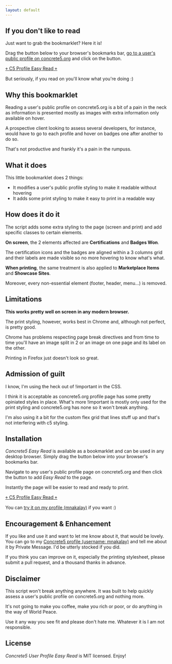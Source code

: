 ```yaml
---
layout: default
---
```


## If you don't like to read
Just want to grab the bookmarklet? Here it is!

Drag the button below to your browser's bookmarks bar, [go to a user's public profile on concrete5.org](https://www.concrete5.org/profile/-/view/75201/) and click on the button.

<div class="bookmarklet">
  <a href="javascript:void function(){function a(a,b,c,d){if('js'==b){var e=document.createElement('script');e.type='text/javascript'}else if('css'==b){var e=document.createElement('link');e.rel='stylesheet',e.type='text/css'}'undefined'!=typeof e&&(0!=d&&(e.readyState?e.onreadystatechange=function(){'loaded'!=e.readyState&&'complete'!=e.readyState||(e.onreadystatechange=null,d())}:e.onload=function(){d()}),'js'==b?e.src=a:'css'==b&&(e.href=a),document.getElementsByTagName(c)[0].appendChild(e))}a('//rawgit.com/mnakalay/Concrete5-Profile-Easy-Read/master/c5-profile-easy-read.min.css?'+Math.random(),'css','body',function(){a('//rawgit.com/mnakalay/Concrete5-Profile-Easy-Read/master/c5-profile-easy-read.min.js?'+Math.random(),'js','body',!1)})}();" onclick="javascript:void(0)"><span class="bk-icon">&target;&nbsp;</span>C5 Profile Easy Read<span class="bk-icon right">&nbsp;&target;</span></a>
</div>

But seriously, if you read on you'll know what you're doing :)

## Why this bookmarklet
Reading a user's public profile on concrete5.org is a bit of a pain in the neck as information is presented mostly as images with extra information only available on hover.

A prospective client looking to assess several developers, for instance, would have to go to each profile and hover on badges one after another to do so.

That's not productive and frankly it's a pain in the rumpuss.

## What it does
This little bookmarklet does 2 things:

  - It modifies a user's public profile styling to make it readable without hovering
  - It adds some print styling to make it easy to print in a readable way

## How does it do it
The script adds some extra styling to the page (screen and print) and add specific classes to certain elements.

**On screen**, the 2 elements affected are **Certifications** and **Badges Won**.

The certification icons and the badges are aligned within a 3 columns grid and their labels are made visible so no more hovering to know what's what.

**When printing**, the same treatment is also applied to **Marketplace Items** and **Showcase Sites**.

Moreover, every non-essential element (footer, header, menu...) is removed.

## Limitations
**This works pretty well on screen in any modern browser.**

The print styling, however, works best in Chrome and, although not perfect, is pretty good.

Chrome has problems respecting page break directives and from time to time you'll have an image split in 2 or an image on one page and its label on the other.

Printing in Firefox just doesn't look so great.

## Admission of guilt
I know, I'm using the heck out of !important in the CSS.

I think it is acceptable as concrete5.org profile page has some pretty opiniated styles in place. What's more !important is mostly only used for the print styling and concrete5.org has none so it won't break anything.

I'm also using it a bit for the custom flex grid that lines stuff up and that's not interfering with c5 styling.

## Installation
_Concrete5 Easy Read_ is available as a bookmarklet and can be used in any desktop browser. Simply drag the button below into your browser's bookmarks bar.

Navigate to any user's public profile page on concrete5.org and then click the button to add _Easy Read_ to the page.

Instantly the page will be easier to read and ready to print.

<div class="bookmarklet">
  <a href="javascript:void function(){function a(a,b,c,d){if('js'==b){var e=document.createElement('script');e.type='text/javascript'}else if('css'==b){var e=document.createElement('link');e.rel='stylesheet',e.type='text/css'}'undefined'!=typeof e&&(0!=d&&(e.readyState?e.onreadystatechange=function(){'loaded'!=e.readyState&&'complete'!=e.readyState||(e.onreadystatechange=null,d())}:e.onload=function(){d()}),'js'==b?e.src=a:'css'==b&&(e.href=a),document.getElementsByTagName(c)[0].appendChild(e))}a('//rawgit.com/mnakalay/Concrete5-Profile-Easy-Read/master/c5-profile-easy-read.min.css?'+Math.random(),'css','body',function(){a('//rawgit.com/mnakalay/Concrete5-Profile-Easy-Read/master/c5-profile-easy-read.min.js?'+Math.random(),'js','body',!1)})}();" onclick="javascript:void(0)"><span class="bk-icon">&target;&nbsp;</span>C5 Profile Easy Read<span class="bk-icon right">&nbsp;&target;</span></a>
</div>

You can [try it on my profile (mnakalay)](https://www.concrete5.org/profile/-/view/75201/) if you want :)

## Encouragement & Enhancement
If you like and use it and want to let me know about it, that would be lovely. You can go to my [Concrete5 profile (username: mnakalay)](https://www.concrete5.org/profile/-/view/75201/) and tell me about it by Private Message. I'd be utterly stocked if you did.

If you think you can improve on it, especially the printing stylesheet, please submit a pull request, and a thousand thanks in advance.

## Disclaimer
This script won't break anything anywhere. It was built to help quickly assess a user's public profile on concrete5.org and nothing more.

It's not going to make you coffee, make you rich or poor, or do anything in the way of World Peace.

Use it any way you see fit and please don't hate me. Whatever it is I am not responsible.

## License
_Concrete5 User Profile Easy Read_ is MIT licensed. Enjoy!
